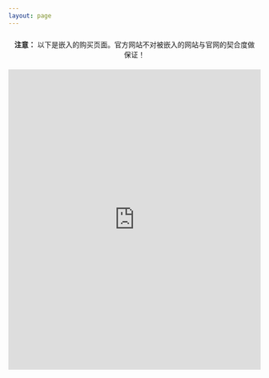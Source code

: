 ```yaml
---
layout: page
---
```


<style>
.notice {
  margin-bottom: 10px;
  padding: 10px;
  background-color: var(--vp-c-bg-soft);
  border: 1px solid var(--vp-c-divider);
  color: var(--vp-c-text-1);
  text-align: center; /* 使文本居中 */
}
</style>

<div class="notice">
  <strong>注意：</strong> 以下是嵌入的购买页面。官方网站不对被嵌入的网站与官网的契合度做保证！
</div>

<iframe src="http://tics.top/shop/twtbns/" width="100%" height="600px" frameborder="0"></iframe>